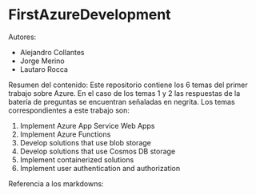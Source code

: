 # FirstAzureDevelopment

Autores:
- Alejandro Collantes
- Jorge Merino
- Lautaro Rocca

Resumen del contenido:
Este repositorio contiene los 6 temas del primer trabajo sobre Azure. En el caso de los temas 1 y 2 las respuestas de la batería de preguntas se encuentran señaladas en negrita.
Los temas correspondientes a este trabajo son:
1. Implement Azure App Service Web Apps
2. Implement Azure Functions
3. Develop solutions that use blob storage
4. Develop solutions that use Cosmos DB storage
5. Implement containerized solutions
6. Implement user authentication and authorization


Referencia a los markdowns:
